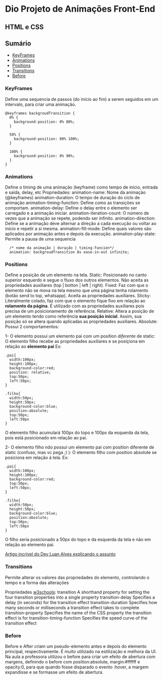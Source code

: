 # Dio Projeto de Animações Front-End
## HTML e CSS

## Sumário 
* [KeyFrames](#keyframes)
* [Animations](#animations)
* [Positions](#positions)
* [Transitions](#transitions)
* [Before](#before) 


### KeyFrames
Define uma sequencia de passos (do início ao fim) a serem seguidos em um intervalo, para criar uma animação. 
```
@keyframes backgroudTransition {
  0% {
    background-position: 0% 80%;
  }

  50% {
    background-position: 80% 100%;
  }

  100% {
    background-position: 0% 90%;
  }
}
```

### Animations
Define o timing de uma animação (keyframe) como tempo de início, entrada e saída, delay, etc
Propriedades:
animation-name: Nome da animação (@keyframes)
animation-duration: O tempo de duração do ciclo de animação
animation-timing-function: Define como as transições se comportam.
animation-delay: Define o delay entre o elemento ser carregado e a animação iniciar.
animation-iteration-count: O número de vezes que a animação se repete, podendo ser infinito.
animation-direction: Define se a animação deve alternar a direção a cada execução ou voltar ao início e repetir a si mesma.
animation-fill-mode: Define quais valores são aplicados por animação antes e depois da execução.
animation-play-state: Permite a pausa de uma sequencia

```
  /* nome da animação | duração | timing-funcion*/
  animation: backgroudTransition 8s ease-in-out infinite;

```


### Positions
Define a posição de um elemento na tela. 
Static: Posicionado no canto superior esquerdo e segue o fluxo dos outros elementos. Não aceita as propriedades auxiliares (top | botton | left | right).
Fixed: Faz com que o elemento não se mova na tela mesmo que uma página tenha rolamento (botão send to top, whatsapp). Aceita as propriedades auxiliares.
Sticky: Literalmente colado, faz com que o elemento fique fixo em relação ao **rolamento da página**. É utilizado com as propriedades auxiliares pois precisa de um posicionamento de referência.
Relative: Altera a posição de um elemento tendo como referência **sua posição inicial**. Assim, sua posição só se altera quando aplicadas as propriedades auxiliares.
Absolute: Possui 2 comportamentos:

1- O elemento possui um elemento pai com um position *diferente* de static: O elemento filho recebe as propriedades auxiliares e se posiçiona em relação ao **elemento pai** 
Ex:
```
.pai{
  width:100px;
  height:100px;
  background-color:red;
  position: relative;
  top:50px;
  left:50px;
}

.filho{
  width:50px;
  height:50px;
  background-color:blue;
  position:absolute;
  top:50px;
  left:50px
}

```
O elemento filho acumulará 100px do topo e 100px da esquerda da tela, pois está posicionado em relação ao pai.

2- O elemento filho *não possui* um elemento pai com position diferente de static (confuso, mas vc pega ;) ): O elemento filho com position absolute se posiciona em relação á tela.
Ex:
```
.pai{
  width:100px;
  height:100px;
  background-color:red;
  top:50px;
  left:50px;
}

.filho{
  width:50px;
  height:50px;
  background-color:blue;
  position:absolute;
  top:50px;
  left:50px
}

```

O filho seria posicionado a 50px do topo e da esquerda da tela e não em relação ao elemento pai.

[Artigo incrível do Dev Luan Alves explicando o assunto](https://www.alura.com.br/artigos/entenda-a-propriedade-position-css)


### Transitions
Permite alterar os valores das propriedades do elemento, controlando o tempo e a forma das alterações

Propriedades [w3schools](https://www.w3schools.com/css/css3_transitions.asp):
transition	A shorthand property for setting the four transition properties into a single property
transition-delay	Specifies a delay (in seconds) for the transition effect
transition-duration	Specifies how many seconds or milliseconds a transition effect takes to complete
transition-property	Specifies the name of the CSS property the transition effect is for
transition-timing-function	Specifies the speed curve of the transition effect


### Before
Before e After criam um pseudo-elemento antes e depois do elemento principal, respectivamente. É muito utilizado na estilização e melhora da UI. Na aula a professora utilizou o before para criar um efeito de abertura com margens, definindo o before com position:absolute, margin:#ffffff e opacity:0, para que quando fosse disparado o evento :hover, a margem expandisse e se formasse um efeito de abertura.
